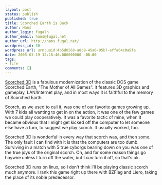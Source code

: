 ```yaml
---
layout: post
status: publish
published: true
title: Scorched Earth is Back
author: Hans
author_login: fugalh
author_email: hans@fugal.net
author_url: http://hans.fugal.net/
wordpress_id: 30
wordpress_url: urn:uuid:4b5d0569-a8c8-45a0-95b7-effa64c0a5fe
date: 2005-03-19 12:15:46.000000000 -08:00
tags:
- life
comments: []
---
```

<p><a href="http://www.scorched3d.co.uk/">Scorched 3D</a> is a fabulous modernization of the
classic DOS game Scorched Earth, "The Mother of All Games". It features 3D
graphics and gameplay, LAN/Internet play, and in most ways it is faithful to
the memory of Scorched Earth. </p>

<p>Scorch, as we used to call it, was one of our favorite games growing up. With 7
kids all wanting to get in on the action, it was one of the few games we could
play cooperatively. It was a favorite tactic of mine, when it became obvious
that I might get kicked off the computer to let someone else have a turn, to
suggest we play scorch. It usually worked, too.</p>

<p>Scorched 3D is wonderful in every way that scorch was, and then some. The only
fault I can find with it is that the computers are too dumb. Surviving in a
match with 5 true cyborgs bearing down on you was one of the true joys of the
original scorch. Oh, and for some reason things go haywire unless I turn off
the water, but I <em>can</em> turn it off, so that's ok.</p>

<p>Scorched 3D runs on linux, so I don't think I'll be playing classic scorch much
anymore. I rank this game right up there with BZFlag and Liero, taking the
place of its noble predecessor.</p>
